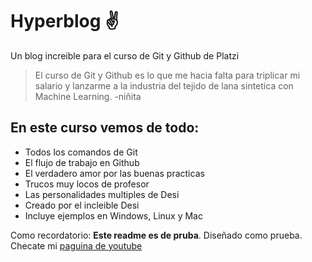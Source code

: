 # Hyperblog ✌
Un blog increible para el curso de Git y Github de Platzi
> El curso de Git y Github es lo que me hacia falta para triplicar mi salario y lanzarme a la industria del tejido de lana sintetica con Machine Learning.
> -niñita

## En este curso vemos de todo:
* Todos los comandos de Git
* El flujo de trabajo en Github
* El verdadero amor por las buenas practicas
* Trucos muy locos de profesor
* Las personalidades multiples de Desi
* Creado por el incleible Desi
* Incluye ejemplos en Windows, Linux y Mac

Como recordatorio: **Este readme es de pruba**. Diseñado como prueba. Checate mi [paguina de youtube](https://www.youtube.com/channel/UCYh_4OrY794sxk4Lffo4zzw)
